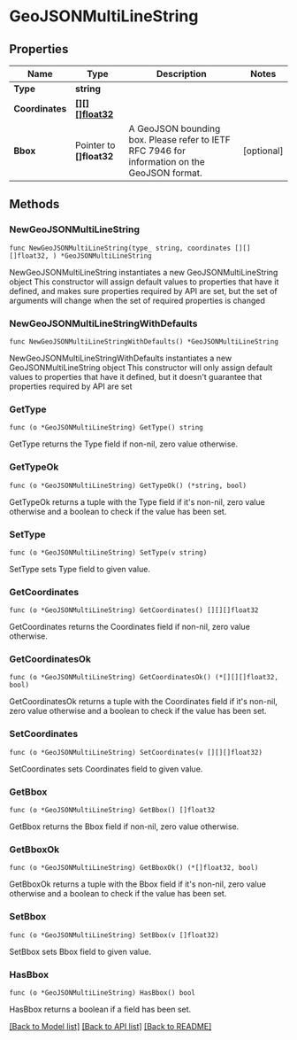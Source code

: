 # GeoJSONMultiLineString

## Properties

Name | Type | Description | Notes
------------ | ------------- | ------------- | -------------
**Type** | **string** |  | 
**Coordinates** | [**[][][]float32**]([][]float32.md) |  | 
**Bbox** | Pointer to **[]float32** | A GeoJSON bounding box. Please refer to IETF RFC 7946 for information on the GeoJSON format. | [optional] 

## Methods

### NewGeoJSONMultiLineString

`func NewGeoJSONMultiLineString(type_ string, coordinates [][][]float32, ) *GeoJSONMultiLineString`

NewGeoJSONMultiLineString instantiates a new GeoJSONMultiLineString object
This constructor will assign default values to properties that have it defined,
and makes sure properties required by API are set, but the set of arguments
will change when the set of required properties is changed

### NewGeoJSONMultiLineStringWithDefaults

`func NewGeoJSONMultiLineStringWithDefaults() *GeoJSONMultiLineString`

NewGeoJSONMultiLineStringWithDefaults instantiates a new GeoJSONMultiLineString object
This constructor will only assign default values to properties that have it defined,
but it doesn't guarantee that properties required by API are set

### GetType

`func (o *GeoJSONMultiLineString) GetType() string`

GetType returns the Type field if non-nil, zero value otherwise.

### GetTypeOk

`func (o *GeoJSONMultiLineString) GetTypeOk() (*string, bool)`

GetTypeOk returns a tuple with the Type field if it's non-nil, zero value otherwise
and a boolean to check if the value has been set.

### SetType

`func (o *GeoJSONMultiLineString) SetType(v string)`

SetType sets Type field to given value.


### GetCoordinates

`func (o *GeoJSONMultiLineString) GetCoordinates() [][][]float32`

GetCoordinates returns the Coordinates field if non-nil, zero value otherwise.

### GetCoordinatesOk

`func (o *GeoJSONMultiLineString) GetCoordinatesOk() (*[][][]float32, bool)`

GetCoordinatesOk returns a tuple with the Coordinates field if it's non-nil, zero value otherwise
and a boolean to check if the value has been set.

### SetCoordinates

`func (o *GeoJSONMultiLineString) SetCoordinates(v [][][]float32)`

SetCoordinates sets Coordinates field to given value.


### GetBbox

`func (o *GeoJSONMultiLineString) GetBbox() []float32`

GetBbox returns the Bbox field if non-nil, zero value otherwise.

### GetBboxOk

`func (o *GeoJSONMultiLineString) GetBboxOk() (*[]float32, bool)`

GetBboxOk returns a tuple with the Bbox field if it's non-nil, zero value otherwise
and a boolean to check if the value has been set.

### SetBbox

`func (o *GeoJSONMultiLineString) SetBbox(v []float32)`

SetBbox sets Bbox field to given value.

### HasBbox

`func (o *GeoJSONMultiLineString) HasBbox() bool`

HasBbox returns a boolean if a field has been set.


[[Back to Model list]](../README.md#documentation-for-models) [[Back to API list]](../README.md#documentation-for-api-endpoints) [[Back to README]](../README.md)


